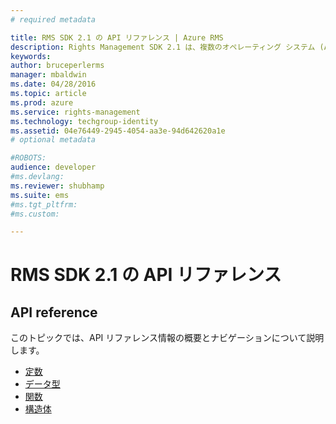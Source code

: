 ```yaml
---
# required metadata

title: RMS SDK 2.1 の API リファレンス | Azure RMS
description: Rights Management SDK 2.1 は、複数のオペレーティング システム (Android、iOS、OS X、Linux、Windows Phone、および Windows ストア) をサポートしています。
keywords:
author: bruceperlerms
manager: mbaldwin
ms.date: 04/28/2016
ms.topic: article
ms.prod: azure
ms.service: rights-management
ms.technology: techgroup-identity
ms.assetid: 04e76449-2945-4054-aa3e-94d642620a1e
# optional metadata

#ROBOTS:
audience: developer
#ms.devlang:
ms.reviewer: shubhamp
ms.suite: ems
#ms.tgt_pltfrm:
#ms.custom:

---
```


# RMS SDK 2.1 の API リファレンス 

## API reference

このトピックでは、API リファレンス情報の概要とナビゲーションについて説明します。

- [定数](/rights-management/sdk/2.1/api/win/constants)
- [データ型](/rights-management/sdk/2.1/api/win/data%20types)
- [関数](/rights-management/sdk/2.1/api/win/functions)
- [構造体](/rights-management/sdk/2.1/api/win/structures)



<!--HONumber=May16_HO2-->


